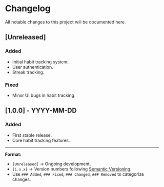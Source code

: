 # Changelog

All notable changes to this project will be documented here.

## [Unreleased]
### Added
- Initial habit tracking system.
- User authentication.
- Streak tracking.

### Fixed
- Minor UI bugs in habit tracking.

## [1.0.0] - YYYY-MM-DD
### Added
- First stable release.
- Core habit tracking features.

---

**Format:**  
- `[Unreleased]` → Ongoing development.  
- `[1.x.x]` → Version numbers following [Semantic Versioning](https://semver.org/).  
- Use `### Added`, `### Fixed`, `### Changed`, `### Removed` to categorize changes. 

